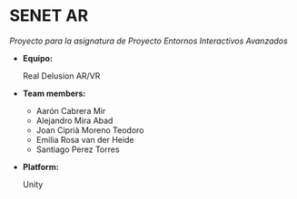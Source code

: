 # SENET AR

_Proyecto para la asignatura de Proyecto Entornos Interactivos Avanzados_

- **Equipo:**

    Real Delusion AR/VR

- **Team members:**
  - Aarón Cabrera Mir
  - Alejandro Mira Abad
  - Joan Ciprià Moreno Teodoro
  - Emilia Rosa van der Heide
  - Santiago Perez Torres
  
- **Platform:** 

    Unity
